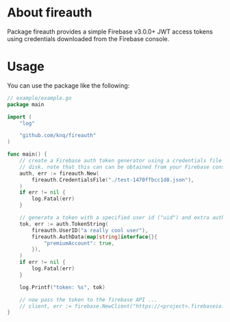 # About fireauth

Package fireauth provides a simple Firebase v3.0.0+ JWT access tokens using
credentials downloaded from the Firebase console.

# Usage

You can use the package like the following:

```go
// example/example.go
package main

import (
	"log"

	"github.com/knq/fireauth"
)

func main() {
	// create a Firebase auth token generator using a credentials file from
	// disk. note that this can can be obtained from your Firebase console
	auth, err := fireauth.New(
		fireauth.CredentialsFile("./test-1470ffbcc1d8.json"),
	)
	if err != nil {
		log.Fatal(err)
	}

	// generate a token with a specified user id ("uid") and extra auth data
	tok, err := auth.TokenString(
		fireauth.UserID("a really cool user"),
		fireauth.AuthData(map[string]interface{}{
			"premiumAccount": true,
		}),
	)
	if err != nil {
		log.Fatal(err)
	}

	log.Printf("token: %s", tok)

	// now pass the token to the firebase API ...
	// client, err := firebase.NewClient("https://<project>.firebaseio.com/", token, nil)
}
```
